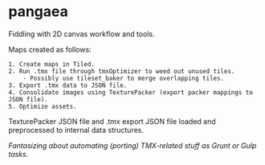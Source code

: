 pangaea
=======

Fiddling with 2D canvas workflow and tools.

Maps created as follows:

	1. Create maps in Tiled.
	2. Run .tmx file through tmxOptimizer to weed out unused tiles.
		- Possibly use tileset_baker to merge overlapping tiles.
	3. Export .tmx data to JSON file.
	4. Consolidate images using TexturePacker (export packer mappings to JSON file).
	5. Optimize assets.

TexturePacker JSON file and .tmx export JSON file loaded and preprocessed to internal data structures.

*Fantasizing about automating (porting) TMX-related stuff as Grunt or Gulp tasks.*
